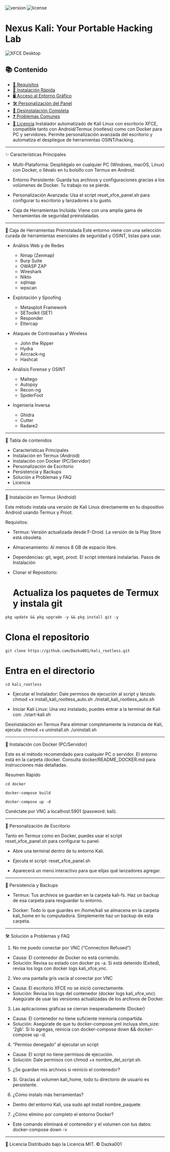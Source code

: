 ![version](https://img.shields.io/badge/version-1.0.0-green)
![license](https://img.shields.io/badge/license-MIT-blue)

# Nexus Kali: Your Portable Hacking Lab

![XFCE Desktop](assets/xfce_custom_panel.png)


## 📚 Contenido

- [🧰 Requisitos](#requisitos)
- [🚀 Instalación Rápida](#instalación-rápida)
- [🖥️ Acceso al Entorno Gráfico](#acceso-al-entorno-gráfico)
- [🛠️ Personalización del Panel](#personalización-del-panel)
- [🧹 Desinstalación Completa](#desinstalación-completa)
- [❓ Problemas Comunes](#problemas-comunes)
- [📄 Licencia](#licencia)
Instalador automatizado de Kali Linux con escritorio XFCE, compatible tanto con Android/Termux (rootless) como con Docker para PC y servidores. Permite personalización avanzada del escritorio y automatiza el despliegue de herramientas OSINT/hacking.

---

✨ Características Principales
 
 * Multi-Plataforma: Despliégalo en cualquier PC (Windows, macOS, Linux) con Docker, o llévalo en tu bolsillo con Termux en Android.
 
 * Entorno Persistente: Guarda tus archivos y configuraciones gracias a los volúmenes de Docker. Tu trabajo no se pierde.
 
 * Personalización Avanzada: Usa el script reset_xfce_panel.sh para configurar tu escritorio y lanzadores a tu gusto.

 * Caja de Herramientas Incluida: Viene con una amplia gama de herramientas de seguridad preinstaladas.

---


🧰 Caja de Herramientas Preinstalada
Este entorno viene con una selección curada de herramientas esenciales de seguridad y OSINT, listas para usar.

 * Análisis Web y de Redes
   * Nmap (Zenmap)
   * Burp Suite
   * OWASP ZAP
   * Wireshark
   * Nikto
   * sqlmap
   * wpscan

 * Explotación y Spoofing
   * Metasploit Framework
   * SEToolkit (SET)
   * Responder
   * Ettercap

 * Ataques de Contraseñas y Wireless
   * John the Ripper
   * Hydra
   * Aircrack-ng
   * Hashcat

 * Análisis Forense y OSINT
   * Maltego
   * Autopsy
   * Recon-ng
   * SpiderFoot

 * Ingeniería Inversa
   * Ghidra
   * Cutter
   * Radare2

---

📜 Tabla de contenidos
 * Características Principales
 * Instalación en Termux (Android)
 * Instalación con Docker (PC/Servidor)
 * Personalización de Escritorio
 * Persistencia y Backups
 * Solución a Problemas y FAQ
 * Licencia

---

🚀 Instalación en Termux (Android)

Este método instala una versión de Kali Linux directamente en tu dispositivo Android usando Termux y Proot.

Requisitos:

 * Termux: Versión actualizada desde F-Droid. La versión de la Play Store está obsoleta.
 
 * Almacenamiento: Al menos 8 GB de espacio libre.

 * Dependencias: git, wget, proot. El script intentará instalarlas.
Pasos de Instalación
 
 * Clonar el Repositorio:
   # Actualiza los paquetes de Termux y instala git
`pkg update && pkg upgrade -y && pkg install git -y`

# Clona el repositorio
`git clone https://github.com/Dazka001/kali_rootless.git`

# Entra en el directorio

`cd kali_rootless`

 * Ejecutar el Instalador:
   Dale permisos de ejecución al script y lánzalo.
   chmod +x install_kali_rootless_auto.sh
./install_kali_rootless_auto.sh

 * Iniciar Kali Linux:
   Una vez instalado, puedes entrar a la terminal de Kali con:
   ./start-kali.sh

Desinstalación en Termux
Para eliminar completamente la instancia de Kali, ejecuta:
chmod +x uninstall.sh
./uninstall.sh

---

🐳 Instalación con Docker (PC/Servidor)

Este es el método recomendado para cualquier PC o servidor. El entorno está en la carpeta /docker. Consulta docker/README_DOCKER.md para instrucciones más detalladas.

Resumen Rápido

`cd docker`

`docker-compose build`

`docker-compose up -d`

Conéctate por VNC a localhost:5901 (password: kali).

---

🎨 Personalización de Escritorio

Tanto en Termux como en Docker, puedes usar el script reset_xfce_panel.sh para configurar tu panel.

 * Abre una terminal dentro de tu entorno Kali.

 * Ejecuta el script: reset_xfce_panel.sh

 * Aparecerá un menú interactivo para que elijas qué lanzadores agregar.

---

💾 Persistencia y Backups
 * Termux: Tus archivos se guardan en la carpeta kali-fs. Haz un backup de esa carpeta para resguardar tu entorno.
 
 * Docker: Todo lo que guardes en /home/kali se almacena en la carpeta kali_home en tu computadora. Simplemente haz un backup de esta carpeta.

---

🛠️ Solución a Problemas y FAQ

1. No me puedo conectar por VNC (“Connection Refused”)
 * Causa: El contenedor de Docker no está corriendo.
 * Solución: Revisa su estado con docker ps -a. Si está detenido (Exited), revisa los logs con docker logs kali_xfce_vnc.

2. Veo una pantalla gris vacía al conectar por VNC
 * Causa: El escritorio XFCE no se inició correctamente.
 * Solución: Revisa los logs del contenedor (docker logs kali_xfce_vnc). Asegúrate de usar las versiones actualizadas de los archivos de Docker.

3. Las aplicaciones gráficas se cierran inesperadamente (Docker)
 * Causa: El contenedor no tiene suficiente memoria compartida.
 * Solución: Asegúrate de que tu docker-compose.yml incluya shm_size: '2gb'. Si lo agregas, reinicia con docker-compose down && docker-compose up -d.

4. “Permiso denegado” al ejecutar un script
 * Causa: El script no tiene permisos de ejecución.
 * Solución: Dale permisos con chmod +x nombre_del_script.sh.

5. ¿Se guardan mis archivos si reinicio el contenedor?
 * Sí. Gracias al volumen kali_home, todo tu directorio de usuario es persistente.

6. ¿Cómo instalo más herramientas?
 * Dentro del entorno Kali, usa sudo apt install nombre_paquete.

7. ¿Cómo elimino por completo el entorno Docker?
 * Este comando eliminará el contenedor y el volumen con tus datos:
   docker-compose down -v

---

📄 Licencia
Distribuido bajo la Licencia MIT. © Dazka001

